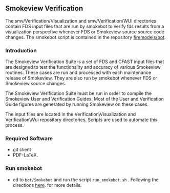 ## Smokeview Verification

The smv/Verification/Visualization and smv/Verification/WUI directories contain FDS input files that are run by smokebot 
to verify fds results from a visualization perspective
whenever FDS or Smokeview source source code changes.  The smokebot script is contained in the repository 
[firemodels/bot](https://github.com/firemodels/bot). 

### Introduction 

The Smokeview Verification Suite is a set of FDS and CFAST input files that are designed to test the functionality and accuracy of various Smokeview routines. These cases are run and processed with each maintenance release of Smokeview.  They are also run
by smokebot whenever FDS or Smokeview source changes.

The Smokeview Verification Suite must be run in order to compile the Smokeview User and Verification Guides. Most of the User and Verification Guide figures are generated by running Smokeview on these cases.

The input files are located in the Verification\Visualization and Verification\Wui repository directories. Scripts are used to automate this process.

### Required Software 

  * git client
  * PDF-LaTeX.

### Run smokebot

  * cd to `bot/Smokebot` and run the script `run_smokebot.sh` .  Following the directions
  [here](https://github.com/firemodels/bot/blob/master/Smokebot/README.md). 
for more details.
